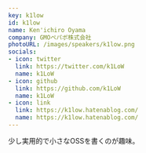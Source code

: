 ```yaml
---
key: k1low
id: k1low
name: Ken'ichiro Oyama
company: GMOペパボ株式会社
photoURL: /images/speakers/k1low.png
socials:
- icon: twitter
  link: https://twitter.com/k1LoW
  name: k1LoW
- icon: github
  link: https://github.com/k1LoW
  name: k1LoW
- icon: link
  link: https://k1low.hatenablog.com/
  name: https://k1low.hatenablog.com/
---
```

少し実用的で小さなOSSを書くのが趣味。